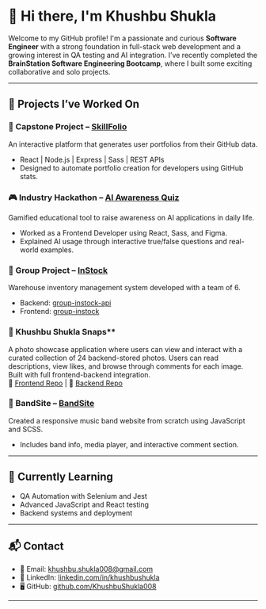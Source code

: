 # 👋 Hi there, I'm Khushbu Shukla

Welcome to my GitHub profile! I'm a passionate and curious **Software Engineer** with a strong foundation in full-stack web development and a growing interest in QA testing and AI integration. I’ve recently completed the **BrainStation Software Engineering Bootcamp**, where I built some exciting collaborative and solo projects.  

---


## 🔧 Projects I’ve Worked On

### 💼 Capstone Project – [SkillFolio](https://github.com/KhushbuShukla008/capstone-skillfolio)
An interactive platform that generates user portfolios from their GitHub data.

- React | Node.js | Express | Sass | REST APIs
- Designed to automate portfolio creation for developers using GitHub stats.

### 🎮 Industry Hackathon – [AI Awareness Quiz](https://github.com/Magret1730/omnicoders-ip-client)
Gamified educational tool to raise awareness on AI applications in daily life.

- Worked as a Frontend Developer using React, Sass, and Figma.
- Explained AI usage through interactive true/false questions and real-world examples.

### 🛒 Group Project – [InStock](https://github.com/KhushbuShukla008/group-instock)
Warehouse inventory management system developed with a team of 6.

- Backend: [group-instock-api](https://github.com/KhushbuShukla008/group-instock-api)
- Frontend: [group-instock](https://github.com/KhushbuShukla008/group-instock)

### 📸 Khushbu Shukla Snaps**  
  A photo showcase application where users can view and interact with a curated collection of 24 backend-stored photos. Users can read descriptions, view likes, and browse through comments for each image. Built with full frontend-backend integration.  
  🔗 [Frontend Repo](https://github.com/KhushbuShukla008/khushbu-shukla-snaps.git) | 🔗 [Backend Repo](https://github.com/KhushbuShukla008/khushbu-shukla-snaps-api.git)


### 🎤 BandSite – [BandSite](https://github.com/KhushbuShukla008/khushbu-shukla-bandsite)
Created a responsive music band website from scratch using JavaScript and SCSS.

- Includes band info, media player, and interactive comment section.


---

## 🌱 Currently Learning

- QA Automation with Selenium and Jest
- Advanced JavaScript and React testing
- Backend systems and deployment

---

## 📬 Contact

- 📧 Email: [khushbu.shukla008@gmail.com](mailto:khushbu.shukla008@gmail.com)  
- 💼 LinkedIn: [linkedin.com/in/khushbushukla](https://www.linkedin.com/in/khushbushukla)  
- 🖥️ GitHub: [github.com/KhushbuShukla008](https://github.com/KhushbuShukla008)

---

